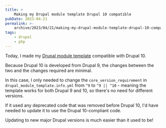 ```yaml
---
title: >
    Making my Drupal module template Drupal 10 compatible
pubDate: 2023-04-21
permalink: >-
    archive/2023/04/21/making-my-drupal-module-template-drupal-10-compatible
tags:
    - drupal
    - php
---
```


Today, I made my [Drupal module template](https://github.com/opdavies/drupal-module-template) compatible with Drupal 10.

Because Drupal 10 is developed from Drupal 9, the changes between the two and the changes required are minimal.

In this case, I only needed to change the `core_version_requirement` in `drupal_module_template.info.yml` from `^9` to `^9 || ^10` - meaning the template works for both Drupal 9 and 10, so there's no need for different versions.

If it used any deprecated code that was removed before Drupal 10, I'd have needed to update it to use the Drupal 10-compliant code.

Updating to new major Drupal versions is much easier than it used to be!
